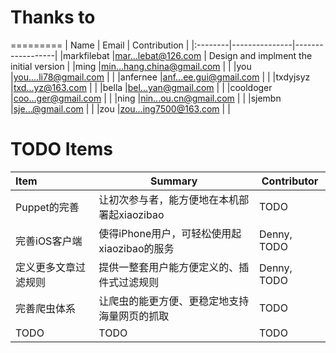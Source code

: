 # Thanks to
=========
| Name    | Email         |    Contribution              |
|:--------|---------------|------------------| 
|markfilebat    |mar...lebat@126.com   |   Design and implment the initial version             |
|ming    |min...hang.china@gmail.com   |                |
|you    |you....li78@gmail.com   |                |
|anfernee    |anf...ee.gui@gmail.com   |                |
|txdyjsyz    |txd...yz@163.com   |                |
|bella    |bel...yan@gmail.com   |                |
|cooldoger    |coo...ger@gmail.com   |                |
|ning    |nin...ou.cn@gmail.com   |                |
|sjembn    |sje...@gmail.com   |                |
|zou    |zou...ing7500@163.com   |                |

# TODO Items
| Item    | Summary         |    Contributor              |
|:--------|---------------|------------------| 
| Puppet的完善 | 让初次参与者，能方便地在本机部署起xiaozibao | TODO |
| 完善iOS客户端 | 使得iPhone用户，可轻松使用起xiaozibao的服务 | Denny, TODO|
| 定义更多文章过滤规则 | 提供一整套用户能方便定义的、插件式过滤规则 | Denny, TODO |
| 完善爬虫体系         | 让爬虫的能更方便、更稳定地支持海量网页的抓取 | TODO      |
| TODO                 | TODO                                         | TODO      |
